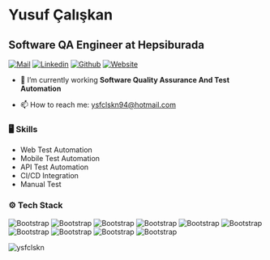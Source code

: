 # Yusuf Çalışkan
## Software QA Engineer at Hepsiburada

[![Mail](https://img.shields.io/badge/Mail-blue?style=flat&logo=microsoftoutlook&link=mail
)](mailto:ysfclskn94@hotmail.com) [![Linkedin](https://img.shields.io/badge/-LinkedIn-blue?style=flat&logo=Linkedin&logoColor=white)](https://www.linkedin.com/in/ysfclskn/)  [![Github](https://img.shields.io/github/followers/ysfclskn?label=Follow&style=social)](https://github.com/ysfclskn) [![Website](https://img.shields.io/badge/-Website-c14438?style=flat&logo=Google-Chrome&logoColor=white)](https://ysfclskn.com)

- 🤔 I’m currently working **Software Quality Assurance And Test Automation**

- 📫 How to reach me: ysfclskn94@hotmail.com


### 🖥 Skills

- Web Test Automation
- Mobile Test Automation
- API Test Automation
- CI/CD Integration
- Manual Test
### ⚙️ Tech Stack

![Bootstrap](https://img.shields.io/badge/-Java-05122A?style=flat-square&logo=Java&color=353535) ![Bootstrap](https://img.shields.io/badge/-Ruby-05122A?style=flat-square&logo=Ruby&color=353535) ![Bootstrap](https://img.shields.io/badge/-Javascript-05122A?style=flat-square&logo=Javascript&color=353535) ![Bootstrap](https://img.shields.io/badge/-Selenium-05122A?style=flat-square&logo=Selenium&color=353535) ![Bootstrap](https://img.shields.io/badge/-Appium-05122A?style=flat-square&logo=Appium&color=353535) ![Bootstrap](https://img.shields.io/badge/-Rest%20Assured-05122A?style=flat-square&logo=Rest-Assured&color=353535) ![Bootstrap](https://img.shields.io/badge/-Karate-05122A?style=flat-square&logo=Karate&color=353535) ![Bootstrap](https://img.shields.io/badge/-Cypress-05122A?style=flat-square&logo=Cypress&color=353535) ![Bootstrap](https://img.shields.io/badge/-Cucumber-05122A?style=flat-square&logo=Cucumber&color=353535) ![Bootstrap](https://img.shields.io/badge/-NodeJS-05122A?style=flat-square&logo=NodeJS&color=353535)

<div>
  <img align="center width="45%" align="left" src="https://github-readme-stats.vercel.app/api/top-langs?username=ysfclskn&show_icons=true&locale=en&layout=compact&theme=tokyonight&hide_border=true" alt="ysfclskn" />
</div>

